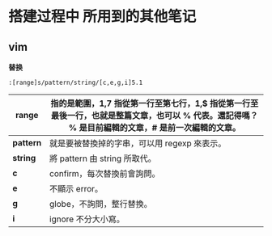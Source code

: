 # 搭建过程中 所用到的其他笔记

## vim

**替换**

`:[range]s/pattern/string/[c,e,g,i]5.1`

| **range**   | 指的是範圍，1,7 指從第一行至第七行，1,$ 指從第一行至最後一行，也就是整篇文章，也可以 % 代表。還記得嗎？ % 是目前編輯的文章，# 是前一次編輯的文章。 |
| ----------- | ------------------------------------------------------------ |
| **pattern** | 就是要被替換掉的字串，可以用 regexp 來表示。                 |
| **string**  | 將 pattern 由 string 所取代。                                |
| **c**       | confirm，每次替換前會詢問。                                  |
| **e**       | 不顯示 error。                                               |
| **g**       | globe，不詢問，整行替換。                                    |
| **i**       | ignore 不分大小寫。                                          |

